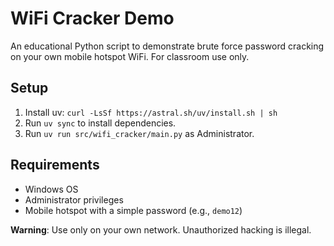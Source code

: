 # WiFi Cracker Demo

An educational Python script to demonstrate brute force password cracking on your own mobile hotspot WiFi. For classroom use only.

## Setup
1. Install uv: `curl -LsSf https://astral.sh/uv/install.sh | sh`
2. Run `uv sync` to install dependencies.
3. Run `uv run src/wifi_cracker/main.py` as Administrator.

## Requirements
- Windows OS
- Administrator privileges
- Mobile hotspot with a simple password (e.g., `demo12`)

**Warning**: Use only on your own network. Unauthorized hacking is illegal.